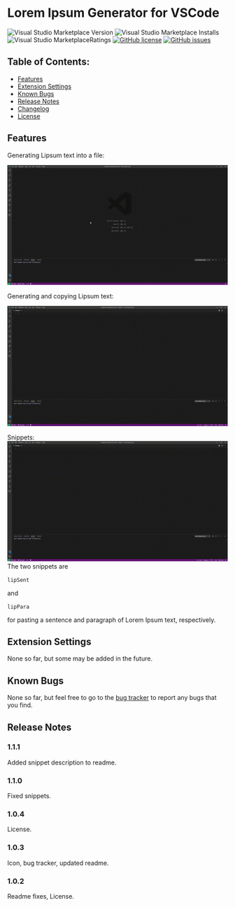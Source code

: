# Lorem Ipsum Generator for VSCode
![Visual Studio Marketplace Version](https://img.shields.io/visual-studio-marketplace/v/mrawesomerocks.lipsum-generator?style=for-the-badge) ![Visual Studio Marketplace Installs](https://img.shields.io/visual-studio-marketplace/i/MrAwesomeRocks.lipsum-generator?style=for-the-badge)  ![Visual Studio MarketplaceRatings](https://img.shields.io/visual-studio-marketplace/r/MrAwesomeRocks.lipsum-generator?style=for-the-badge)  [![GitHub license](https://img.shields.io/github/license/MrAwesomeRocks/vscode-lorem-ipsum?style=for-the-badge)](https://github.com/MrAwesomeRocks/vscode-lorem-ipsum/blob/master/LICENSE) [![GitHub issues](https://img.shields.io/github/issues/MrAwesomeRocks/vscode-lorem-ipsum?style=for-the-badge)](https://github.com/MrAwesomeRocks/vscode-lorem-ipsum/issues)
## Table of Contents:
- [Features](#Features)
- [Extension Settings](#Extension-Settings)
- [Known Bugs](#Known-Bugs)
- [Release Notes](#Release-Notes)
- [Changelog](https://github.com/MrAwesomeRocks/vscode-lorem-ipsum/blob/master/CHANGELOG.md)
- [License](https://raw.githubusercontent.com/MrAwesomeRocks/vscode-lorem-ipsum/master/LICENSE)

## Features
Generating Lipsum text into a file:

![Generate Lipsum text into file](https://raw.githubusercontent.com/MrAwesomeRocks/vscode-lorem-ipsum/master/images/gen_lipsum_text.gif)

Generating and copying Lipsum text:

![Generate and copy Lipsum text](https://raw.githubusercontent.com/MrAwesomeRocks/vscode-lorem-ipsum/master/images/clip_lipsum_text.gif)

Snippets:
![Paragraph and Sentence Lipsum snippets](https://raw.githubusercontent.com/MrAwesomeRocks/vscode-lorem-ipsum/master/images/lipsum_snippet.gif)
The two snippets are
```
lipSent
```
and
```
lipPara
```
for pasting a sentence and paragraph of Lorem Ipsum text, respectively.

## Extension Settings

None so far, but some may be added in the future.

<!---
For example:

This extension contributes the following settings:

* `myExtension.enable`: enable/disable this extension
* `myExtension.thing`: set to `blah` to do something
--->

## Known Bugs

None so far, but feel free to go to the [bug tracker](https://github.com/MrAwesomeRocks/vscode-lorem-ipsum/issues) to report any bugs that you find.

## Release Notes

### 1.1.1
Added snippet description to readme.

### 1.1.0
Fixed snippets.

### 1.0.4
License.

### 1.0.3
Icon, bug tracker, updated readme.

### 1.0.2
Readme fixes, License.
